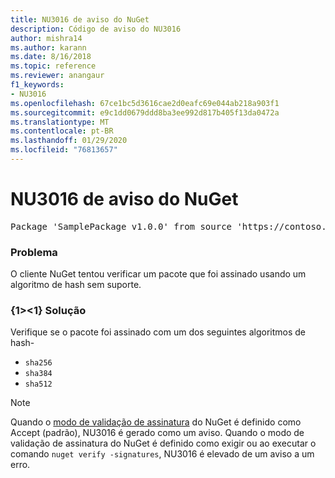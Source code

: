 ```yaml
---
title: NU3016 de aviso do NuGet
description: Código de aviso do NU3016
author: mishra14
ms.author: karann
ms.date: 8/16/2018
ms.topic: reference
ms.reviewer: anangaur
f1_keywords:
- NU3016
ms.openlocfilehash: 67ce1bc5d3616cae2d0eafc69e044ab218a903f1
ms.sourcegitcommit: e9c1dd0679ddd8ba3ee992d817b405f13da0472a
ms.translationtype: MT
ms.contentlocale: pt-BR
ms.lasthandoff: 01/29/2020
ms.locfileid: "76813657"
---
```

# <a name="nuget-warning-nu3016"></a>NU3016 de aviso do NuGet

<pre>Package 'SamplePackage v1.0.0' from source 'https://contoso.com/index.json': The package hash uses an unsupported hash algorithm.</pre>

### <a name="issue"></a>Problema

O cliente NuGet tentou verificar um pacote que foi assinado usando um algoritmo de hash sem suporte.


### <a name="solution"></a>{1&gt;&lt;1} Solução

Verifique se o pacote foi assinado com um dos seguintes algoritmos de hash- 
* `sha256`
* `sha384`
* `sha512`


> [!Note]
> Quando o [modo de validação de assinatura](../../consume-packages/installing-signed-packages.md#configure-package-signature-requirements) do NuGet é definido como Accept (padrão), NU3016 é gerado como um aviso. Quando o modo de validação de assinatura do NuGet é definido como exigir ou ao executar o comando `nuget verify -signatures`, NU3016 é elevado de um aviso a um erro. 
